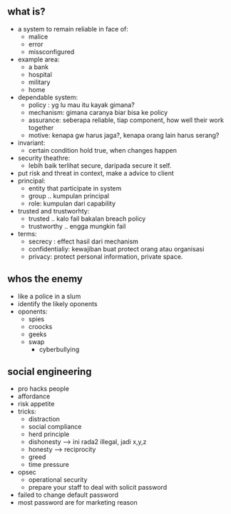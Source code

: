 ## what is?
- a system to remain reliable in face of:
    - malice
    - error
    - missconfigured
- example area:
    - a bank
    - hospital
    - military
    - home
- dependable system:
    - policy : yg lu mau itu kayak gimana?
    - mechanism: gimana caranya biar bisa ke policy
    - assurance: seberapa reliable, tiap component, how well their work together
    - motive: kenapa gw harus jaga?, kenapa orang lain harus serang?
- invariant:
    - certain condition hold true, when changes happen
- security theathre:
    - lebih baik terlihat secure, daripada secure it self.
- put risk and threat in context, make a advice to client
- principal:
    - entity that participate in system
    - group .. kumpulan principal
    - role: kumpulan dari capability
- trusted and trustworhty:
    - trusted .. kalo fail bakalan breach policy
    - trustworthy .. engga mungkin fail
- terms:
    - secrecy : effect hasil dari mechanism
    - confidentialiy: kewajiban buat protect orang atau organisasi
    - privacy: protect personal information, private space.

## whos the enemy
- like a police in a slum
- identify the likely oponents
- oponents:
    - spies
    - croocks
    - geeks
    - swap
        - cyberbullying

## social engineering
- pro hacks people
- affordance
- risk appetite
- tricks:
    - distraction
    - social compliance
    - herd principle
    - dishonesty --> ini rada2 illegal, jadi x,y,z
    - honesty --> reciprocity
    - greed
    - time pressure
- opsec
    - operational security
    - prepare your staff to deal with solicit password
- failed to change default password
- most password are for marketing reason